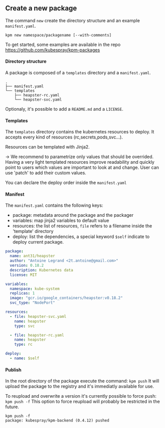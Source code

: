 ## Create a new package
The command `new` create the directory structure and an example `manifest.yaml`.

```
kpm new namespace/packagename [--with-comments]
```

To get started, some examples are available in the repo https://github.com/kubespray/kpm-packages

#### Directory structure
A package is composed of a `templates` directory and a `manifest.yaml`.
```
.
├── manifest.yaml
└── templates
    ├── heapster-rc.yaml
    └── heapster-svc.yaml
```
Optionaly, it's possible to add a `README.md` and a `LICENSE`.

#### Templates
The `templates` directory contains the kubernetes resources to deploy.
It accepts every kind of resources (rc,secrets,pods,svc...).

Resources can be templated with Jinja2.

-> We recommend to parametrize only values that should be overrided.
Having a very light templated resources improve readability and quickly point to users which values are
important to look at and change. User can use 'patch' to add their custom values.

You can declare the deploy order inside the `manifest.yaml`



#### Manifest
The `manifest.yaml` contains the following keys:

- package: metadata around the package and the packager
- variables: map jinja2 variables to default value
- resources: the list of resources, `file` refers to a filename inside the 'template' directory
- deploy: list the dependencies, a special keyword `$self` indicate to deploy current package.

```yaml
package:
  name: ant31/heapster
  author: "Antoine Legrand <2t.antoine@gmail.com>"
  version: 0.18.2
  description: Kubernetes data
  license: MIT

variables:
  namespace: kube-system
  replicas: 1
  image: "gcr.io/google_containers/heapster:v0.18.2"
  svc_type: "NodePort"

resources:
  - file: heapster-svc.yaml
    name: heapster
    type: svc

  - file: heapster-rc.yaml
    name: heapster
    type: rc

deploy:
  - name: $self
```


#### Publish

In the root directory of the package execute the command: `kpm push`
It will upload the package to the registry and it's immediatly available for use.

To reupload and overwrite a version it's currently possible to force push: `kpm push -f`
This option to force reupload will probably be restricted in the future.

```
kpm push -f
package: kubespray/kpm-backend (0.4.12) pushed
```
